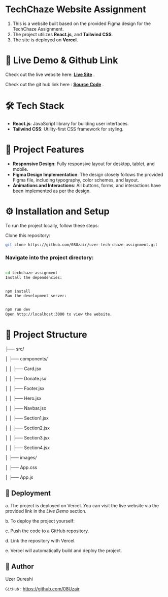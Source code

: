 # TechChaze Website Assignment

1. This is a  website built based on the provided Figma design for the TechChaze Assignment.
2. The project utilizes  **React.js**, and **Tailwind CSS**.
3. The site is deployed on **Vercel**.

# 🔗 Live Demo & Github Link

Check out the live website here: [**Live Site**](https://uzer-tech-chaze-assignment.vercel.app) .

Check out the git hub link here : [**Source Code**](https://github.com/08Uzair/uzer-tech-chaze-assignment) .

# 🛠 Tech Stack

- **React.js**: JavaScript library for building user interfaces.
- **Tailwind CSS**: Utility-first CSS framework for styling.



# 📑 Project Features

- **Responsive Design**: Fully responsive layout for desktop, tablet, and mobile.
- **Figma Design Implementation**: The design closely follows the provided Figma file, including typography, color schemes, and layout.
- **Animations and Interactions**: All buttons, forms, and interactions have been implemented as per the design.

# ⚙️ Installation and Setup

To run the project locally, follow these steps:

Clone this repository:
   ```bash
   git clone https://github.com/08Uzair/uzer-tech-chaze-assignment.git
   ```
   
### Navigate into the project directory:

```bash

cd techchaze-assignment
Install the dependencies:
```
```bash

npm install
Run the development server:
```
```bash

npm run dev
Open http://localhost:3000 to view the website.
```
# 📂 Project Structure

├── src/

│   ├── components/

│   │   ├── Card.jsx

│   │   ├── Donate.jsx

│   │   ├── Footer.jsx

│   │   ├── Hero.jsx

│   │   ├── Navbar.jsx

│   │   ├── Section1.jsx

│   │   ├── Section2.jsx

│   │   ├── Section3.jsx

│   │   ├── Section4.jsx

│   ├── images/

│   ├── App.css

│   ├── App.js



## 🚀 Deployment
a. The project is deployed on Vercel. You can visit the live website via the provided link in the *Live Demo* section.

b. To deploy the project yourself:

c. Push the code to a GitHub repository.

d. Link the repository with Vercel.

e. Vercel will automatically build and deploy the project.


## 📝 Author
Uzer Qureshi

`GitHub` :  https://github.com/08Uzair
